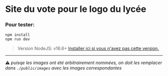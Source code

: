 # Site du vote pour le logo du lycée

### Pour tester:

```properties
npm install
npm run dev
```  

>Version NodeJS: v16.6+ [Installer ici si vous n'avez pas cette version.]([https://link](https://nodejs.org/en/download/))
---

⚠️ *puisqe les images ont été arbitrairement nommées, on doit les remplacer dans `./public/images` avec les images correspondantes*



